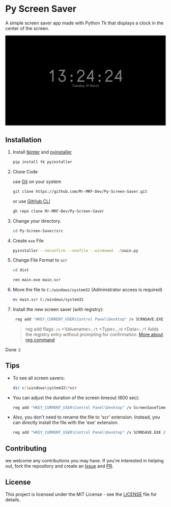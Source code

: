 # Py Screen Saver

A simple screen saver app made with Python Tk that displays a clock in the center of the screen.

![Screenshot](/images/screenshot.jpg)

## Installation

1. Install [tkinter](https://docs.python.org/3/library/tkinter.html) and [pyinstaller](https://pypi.org/project/pyinstaller/)

    ```bash
    pip install tk pyinstaller
    ```

2. Clone Code

    use [Git](https://git-scm.com/) on your system

    ```bash
    git clone https://github.com/Mr-MRF-Dev/Py-Screen-Saver.git
    ```

    or use [GitHub CLI](https://cli.github.com/)

    ```bash
    gh repo clone Mr-MRF-Dev/Py-Screen-Saver
    ```

3. Change your directory.

    ```bash
    cd Py-Screen-Saver/src
    ```

4. Create `exe` File

   ```bash
   pyinstaller --noconfirm --onefile --windowed  .\main.py
   ```

5. Change File Format to `scr`

    ```bash
    cd dist
    ```

    ```bash
    ren main.exe main.scr
    ```

6. Move the file to `C:/windows/system32` (Administrator access is required)

    ```bash
    mv main.scr C:/windows/system32
    ```

7. Install the new screen saver (with registry):

    ```bash
     reg add "HKEY_CURRENT_USER\Control Panel\Desktop" /v SCRNSAVE.EXE /t REG_SZ /d C:\Windows\system32\main.scr /f
    ```

    > reg add flags: `/v` \<Valuename\>, `/t` \<Type\>, `/d` \<Data\>, `/f` Adds the registry entry without prompting for confirmation.
    > [More about reg command](https://learn.microsoft.com/en-us/windows-server/administration/windows-commands/reg)

Done :)

## Tips

- To see all screen savers:

    ```bash
    dir c:\windows\system32\*scr
    ```

- You can adjust the duration of the screen timeout (600 sec):

    ```bash
    reg add "HKEY_CURRENT_USER\Control Panel\Desktop" /v ScreenSaveTimeOut /t REG_SZ /d 600 /f
    ```

- Also, you don't need to rename the file to 'scr' extension. Instead, you can directly install the file with the 'exe' extension.

    ```bash
    reg add "HKEY_CURRENT_USER\Control Panel\Desktop" /v SCRNSAVE.EXE /t REG_SZ /d C:\Windows\system32\main.exe /f
    ```

## Contributing

we welcome any contributions you may have. If you're interested in helping out, fork the repository and create an [Issue](https://github.com/Mr-MRF-Dev/Py-Screen-Saver/issues) and [PR](https://github.com/Mr-MRF-Dev/Py-Screen-Saver/pulls).

## License

This project is licensed under the MIT License - see the [LICENSE](/LICENSE) file for details.
